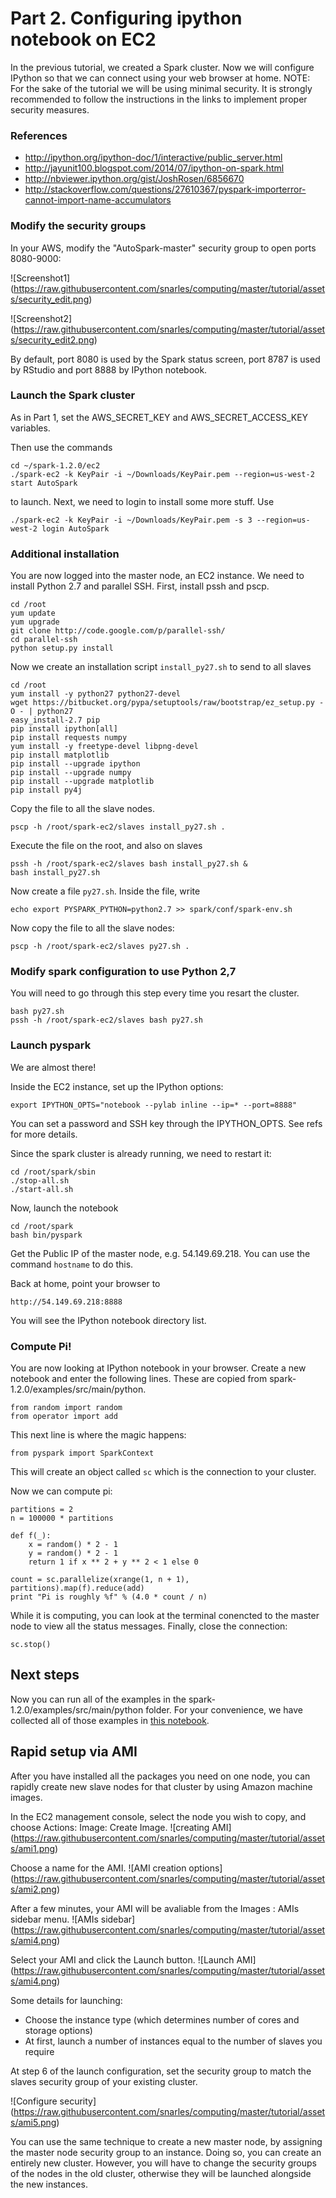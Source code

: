 # Part 2.  Configuring ipython notebook on EC2

In the previous tutorial, we created a Spark cluster.
Now we will configure IPython so that we can connect using your web browser at home.
NOTE: For the sake of the tutorial we will be using minimal security.
It is strongly recommended to follow the instructions in the links to implement proper security measures.

### References

* http://ipython.org/ipython-doc/1/interactive/public_server.html
* http://jayunit100.blogspot.com/2014/07/ipython-on-spark.html
* http://nbviewer.ipython.org/gist/JoshRosen/6856670
* http://stackoverflow.com/questions/27610367/pyspark-importerror-cannot-import-name-accumulators

### Modify the security groups

In your AWS, modify the "AutoSpark-master" security group to open ports 8080-9000:

![Screenshot1]
(https://raw.githubusercontent.com/snarles/computing/master/tutorial/assets/security_edit.png)

![Screenshot2]
(https://raw.githubusercontent.com/snarles/computing/master/tutorial/assets/security_edit2.png)

By default, port 8080 is used by the Spark status screen, port 8787 is used by RStudio and port 8888 by IPython notebook.

### Launch the Spark cluster

As in Part 1, set the AWS_SECRET_KEY and AWS_SECRET_ACCESS_KEY variables.

Then use the commands
```
cd ~/spark-1.2.0/ec2
./spark-ec2 -k KeyPair -i ~/Downloads/KeyPair.pem --region=us-west-2 start AutoSpark
```
to launch.
Next, we need to login to install some more stuff.  Use
```
./spark-ec2 -k KeyPair -i ~/Downloads/KeyPair.pem -s 3 --region=us-west-2 login AutoSpark
```

### Additional installation

You are now logged into the master node, an EC2 instance.
We need to install Python 2.7 and parallel SSH.
First, install pssh and pscp.

```
cd /root
yum update
yum upgrade
git clone http://code.google.com/p/parallel-ssh/
cd parallel-ssh
python setup.py install
```

Now we create an installation script `install_py27.sh` to send to all slaves
```
cd /root
yum install -y python27 python27-devel
wget https://bitbucket.org/pypa/setuptools/raw/bootstrap/ez_setup.py -O - | python27
easy_install-2.7 pip
pip install ipython[all]
pip install requests numpy
yum install -y freetype-devel libpng-devel
pip install matplotlib
pip install --upgrade ipython
pip install --upgrade numpy
pip install --upgrade matplotlib
pip install py4j
```
Copy the file to all the slave nodes.
```
pscp -h /root/spark-ec2/slaves install_py27.sh .
```
Execute the file on the root, and also on slaves
```
pssh -h /root/spark-ec2/slaves bash install_py27.sh &
bash install_py27.sh
```

Now create a file `py27.sh`.
Inside the file, write
```
echo export PYSPARK_PYTHON=python2.7 >> spark/conf/spark-env.sh
```
Now copy the file to all the slave nodes:
```
pscp -h /root/spark-ec2/slaves py27.sh .
```

### Modify spark configuration to use Python 2,7

You will need to go through this step every time you resart the cluster.

```
bash py27.sh
pssh -h /root/spark-ec2/slaves bash py27.sh
```

### Launch pyspark

We are almost there!

Inside the EC2 instance, set up the IPython options:
```
export IPYTHON_OPTS="notebook --pylab inline --ip=* --port=8888"
```
You can set a password and SSH key through the IPYTHON_OPTS.
See refs for more details.

Since the spark cluster is already running, we need to restart it:
```
cd /root/spark/sbin
./stop-all.sh
./start-all.sh
```


Now, launch the notebook
```
cd /root/spark
bash bin/pyspark
```

Get the Public IP of the master node, e.g. 54.149.69.218.
You can use the command `hostname` to do this.

Back at home, point your browser to
```
http://54.149.69.218:8888
```

You will see the IPython notebook directory list.

### Compute Pi!

You are now looking at IPython notebook in your browser.
Create a new notebook and enter the following lines.  These are copied from spark-1.2.0/examples/src/main/python.

```
from random import random
from operator import add
```

This next line is where the magic happens:
```
from pyspark import SparkContext
```

This will create an object called `sc` which is the connection to your cluster.

Now we can compute pi:

    partitions = 2
    n = 100000 * partitions

    def f(_):
        x = random() * 2 - 1
        y = random() * 2 - 1
        return 1 if x ** 2 + y ** 2 < 1 else 0

    count = sc.parallelize(xrange(1, n + 1), partitions).map(f).reduce(add)
    print "Pi is roughly %f" % (4.0 * count / n)

While it is computing, you can look at the terminal conencted to the master node to view all the status messages.
Finally, close the connection:

    sc.stop()

## Next steps

Now you can run all of the examples in the spark-1.2.0/examples/src/main/python folder.
For your convenience, we have collected all of those examples in [this notebook](http://nbviewer.ipython.org/github/snarles/computing/blob/master/examples/included_examples.ipynb).

## Rapid setup via AMI

After you have installed all the packages you need on one node, you can rapidly create new slave nodes for that cluster by using Amazon machine images.

In the EC2 management console, select the node you wish to copy, and choose Actions: Image: Create Image.
![creating AMI]
(https://raw.githubusercontent.com/snarles/computing/master/tutorial/assets/ami1.png)

Choose a name for the AMI.
![AMI creation options]
(https://raw.githubusercontent.com/snarles/computing/master/tutorial/assets/ami2.png)

After a few minutes, your AMI will be avaliable from the Images : AMIs sidebar menu.
![AMIs sidebar]
(https://raw.githubusercontent.com/snarles/computing/master/tutorial/assets/ami4.png)

Select your AMI and click the Launch button.
![Launch AMI]
(https://raw.githubusercontent.com/snarles/computing/master/tutorial/assets/ami4.png)

Some details for launching:
 * Choose the instance type (which determines number of cores and storage options)
 * At first, launch a number of instances equal to the number of slaves you require

At step 6 of the launch configuration, set the security group to match the slaves security group of your existing cluster.

![Configure security]
(https://raw.githubusercontent.com/snarles/computing/master/tutorial/assets/ami5.png)

You can use the same technique to create a new master node,
by assigning the master node security group to an instance.
Doing so, you can create an entirely new cluster.
However, you will have to change the security groups of the nodes in the old cluster,
otherwise they will be launched alongside the new instances.
